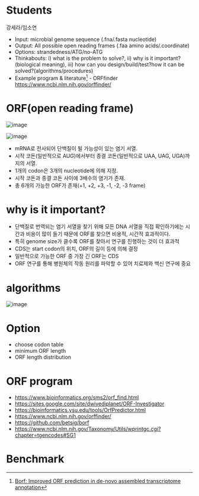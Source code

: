 # Students
강세라/임소연

 * Input: microbial genome sequence (.fna/.fasta nucleotide)
 * Output: All possible open reading frames (.faa amino acids/.coordinate)
 * Options: strandedness/ATG/no-ATG
 * Thinkabouts: i) what is the problem to solve?, ii) why is it important? (biological meaning), iii) how can you design/build/test?how it can be solved?(algorithms/procedures)
 * Example program & literature[^1] - ORFfinder https://www.ncbi.nlm.nih.gov/orffinder/
[^1]: [Borf: Improved ORF prediction in de-novo assembled transcriptome annotation](https://www.biorxiv.org/content/10.1101/2021.04.12.439551v1.full)

# ORF(open reading frame)
![image](https://user-images.githubusercontent.com/91528102/144167591-4ffec221-4c0b-4845-af9e-bc25bf4e99fa.png)

![image](https://user-images.githubusercontent.com/91528102/142041888-94b1cc0d-f2f7-474a-a9c5-0669918e0ce6.png)

 - mRNA로 전사되어 단백질이 될 가능성이 있는 염기 서열.
 - 시작 코돈(일반적으로 AUG)에서부터 종결 코돈(일반적으로 UAA, UAG, UGA)까지의 서열.
 - 1개의 codon은 3개의 nucleotide에 의해 지정.
 - 시작 코돈과 종결 코돈 사이에 3배수의 염기가 존재.
 - 총 6개의 가능한 ORF가 존재(+1, +2, +3, -1, -2, -3 frame)

# why is it important?
 - 단백질로 번역되는 염기 서열을 찾기 위해 모든 DNA 서열을 직접 확인하기에는 시간과 비용이 많이 들기 때문에 ORF를 찾으면 비용적, 시간적 효과적이다.
 - 특히 genome size가 클수록 ORF를 찾아서 연구를 진행하는 것이 더 효과적
 - CDS는 start codon의 위치, ORF의 길이 등에 의해 결정
 - 일반적으로 가능한 ORF 중 가장 긴 ORF는 CDS
 - ORF 연구를 통해 병원체의 작동 원리를 파악할 수 있어 치료제와 백신 연구에 중요
 
# algorithms
![image](https://user-images.githubusercontent.com/91528102/146112346-113b2c40-063a-44c2-b2e5-531f4e68ccdf.png)

# Option
 - choose codon table
 - minimum ORF length
 - ORF length distribution

# ORF program
 
 - https://www.bioinformatics.org/sms2/orf_find.html
 - https://sites.google.com/site/dwivediplanet/ORF-Investigator
 - https://bioinformatics.ysu.edu/tools/OrfPredictor.html
 - https://www.ncbi.nlm.nih.gov/orffinder/
 - https://github.com/betsig/borf
 - https://www.ncbi.nlm.nih.gov/Taxonomy/Utils/wprintgc.cgi?chapter=tgencodes#SG1

# Benchmark
